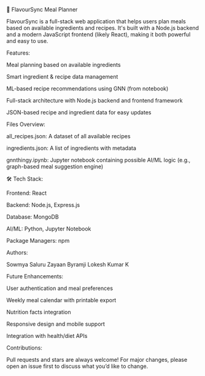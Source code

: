 🥘 FlavourSync Meal Planner

FlavourSync is a full-stack web application that helps users plan meals based on available ingredients and recipes. It's built with a Node.js backend and a modern JavaScript frontend (likely React), making it both powerful and easy to use.



 Features:

 Meal planning based on available ingredients

 Smart ingredient & recipe data management

 ML-based recipe recommendations using GNN (from notebook)

 Full-stack architecture with Node.js backend and frontend framework

 JSON-based recipe and ingredient data for easy updates

 Files Overview:

all_recipes.json: A dataset of all available recipes

ingredients.json: A list of ingredients with metadata

gnnthingy.ipynb: Jupyter notebook containing possible AI/ML logic (e.g., graph-based meal suggestion engine)

🛠 Tech Stack:

Frontend: React 

Backend: Node.js, Express.js

Database: MongoDB 

AI/ML: Python, Jupyter Notebook 

Package Managers: npm

 Authors:

Sowmya Saluru
Zayaan Byramji
Lokesh Kumar K

 Future Enhancements:

User authentication and meal preferences

Weekly meal calendar with printable export

Nutrition facts integration

Responsive design and mobile support

Integration with health/diet APIs


Contributions:

Pull requests and stars are always welcome! For major changes, please open an issue first to discuss what you’d like to change.

